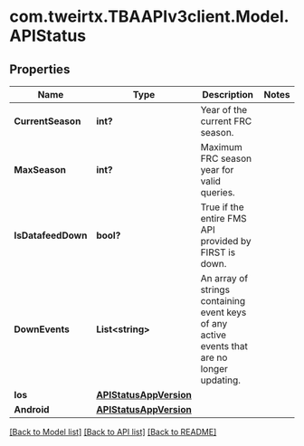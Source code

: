 # com.tweirtx.TBAAPIv3client.Model.APIStatus
## Properties

Name | Type | Description | Notes
------------ | ------------- | ------------- | -------------
**CurrentSeason** | **int?** | Year of the current FRC season. | 
**MaxSeason** | **int?** | Maximum FRC season year for valid queries. | 
**IsDatafeedDown** | **bool?** | True if the entire FMS API provided by FIRST is down. | 
**DownEvents** | **List&lt;string&gt;** | An array of strings containing event keys of any active events that are no longer updating. | 
**Ios** | [**APIStatusAppVersion**](APIStatusAppVersion.md) |  | 
**Android** | [**APIStatusAppVersion**](APIStatusAppVersion.md) |  | 

[[Back to Model list]](../README.md#documentation-for-models) [[Back to API list]](../README.md#documentation-for-api-endpoints) [[Back to README]](../README.md)

